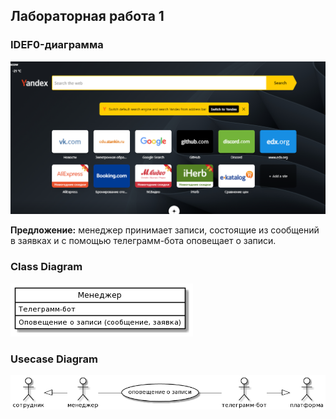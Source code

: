 ## Лабораторная работа 1

### IDEF0-диаграмма

![](https://github.com/Hashmat-H/Hashmat-H/blob/main/Снимок%20экрана%202021-12-22%20141940.png)

**Предложение:** менеджер принимает записи, состоящие из сообщений в заявках и с помощью телеграмм-бота оповещает о записи.

### Class Diagram

![](https://github.com/Leo-alt-droid/Leonid-Cheshkov/blob/main/lab1/classovaya%20diagramma.png)

### Usecase Diagram

![](https://github.com/Leo-alt-droid/Leonid-Cheshkov/blob/main/lab1/usecase%20diagramm.png)
